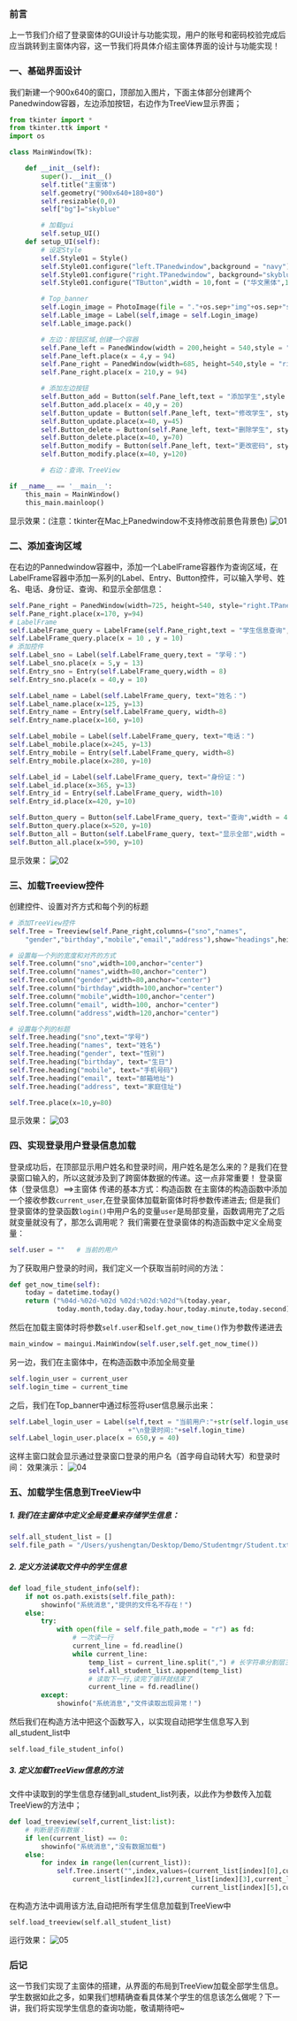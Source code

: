 ### 前言
上一节我们介绍了登录窗体的GUI设计与功能实现，用户的账号和密码校验完成后应当跳转到主窗体内容，这一节我们将具体介绍主窗体界面的设计与功能实现！
### 一、基础界面设计
我们新建一个900x640的窗口，顶部加入图片，下面主体部分创建两个Panedwindow容器，左边添加按钮，右边作为TreeView显示界面；
```python
from tkinter import *
from tkinter.ttk import *
import os

class MainWindow(Tk):

    def __init__(self):
        super().__init__()
        self.title("主窗体")
        self.geometry("900x640+180+80")
        self.resizable(0,0)
        self["bg"]="skyblue"

        # 加载gui
        self.setup_UI()
    def setup_UI(self):
        # 设定Style
        self.Style01 = Style()
        self.Style01.configure("left.TPanedwindow",background = "navy")
        self.Style01.configure("right.TPanedwindow", background="skyblue")
        self.Style01.configure("TButton",width = 10,font = ("华文黑体",15,"bold"))

        # Top_banner
        self.Login_image = PhotoImage(file = "."+os.sep+"img"+os.sep+"stu_main_top_banner.png")
        self.Lable_image = Label(self,image = self.Login_image)
        self.Lable_image.pack()

        # 左边：按钮区域,创建一个容器
        self.Pane_left = PanedWindow(width = 200,height = 540,style = "left.TPanedwindow")
        self.Pane_left.place(x = 4,y = 94)
        self.Pane_right = PanedWindow(width=685, height=540,style = "right.TPanedwindow")
        self.Pane_right.place(x = 210,y = 94)

        # 添加左边按钮
        self.Button_add = Button(self.Pane_left,text = "添加学生",style = "TButton")
        self.Button_add.place(x = 40,y = 20)
        self.Button_update = Button(self.Pane_left, text="修改学生", style="TButton")
        self.Button_update.place(x=40, y=45)
        self.Button_delete = Button(self.Pane_left, text="删除学生", style="TButton")
        self.Button_delete.place(x=40, y=70)
        self.Button_modify = Button(self.Pane_left, text="更改密码", style="TButton")
        self.Button_modify.place(x=40, y=120)

        # 右边：查询、TreeView

if __name__ == '__main__':
    this_main = MainWindow()
    this_main.mainloop()
```
显示效果：(注意：tkinter在Mac上Panedwindow不支持修改前景色背景色)
![01](localpicbed/02_主窗体的界面设计与实现.assets/01.png)

### 二、添加查询区域
在右边的Pannedwindow容器中，添加一个LabelFrame容器作为查询区域，在LabelFrame容器中添加一系列的Label、Entry、Button控件，可以输入学号、姓名、电话、身份证、查询、和显示全部信息：
```python
self.Pane_right = PanedWindow(width=725, height=540, style="right.TPanedwindow")
self.Pane_right.place(x=170, y=94)
# LabelFrame
self.LabelFrame_query = LabelFrame(self.Pane_right,text = "学生信息查询",width = 700,height = 70)
self.LabelFrame_query.place(x = 10 , y = 10)
# 添加控件
self.Label_sno = Label(self.LabelFrame_query,text = "学号：")
self.Label_sno.place(x = 5,y = 13)
self.Entry_sno = Entry(self.LabelFrame_query,width = 8)
self.Entry_sno.place(x = 40,y = 10)

self.Label_name = Label(self.LabelFrame_query, text="姓名：")
self.Label_name.place(x=125, y=13)
self.Entry_name = Entry(self.LabelFrame_query, width=8)
self.Entry_name.place(x=160, y=10)

self.Label_mobile = Label(self.LabelFrame_query, text="电话：")
self.Label_mobile.place(x=245, y=13)
self.Entry_mobile = Entry(self.LabelFrame_query, width=8)
self.Entry_mobile.place(x=280, y=10)

self.Label_id = Label(self.LabelFrame_query, text="身份证：")
self.Label_id.place(x=365, y=13)
self.Entry_id = Entry(self.LabelFrame_query, width=10)
self.Entry_id.place(x=420, y=10)

self.Button_query = Button(self.LabelFrame_query, text="查询",width = 4)
self.Button_query.place(x=520, y=10)
self.Button_all = Button(self.LabelFrame_query, text="显示全部",width = 8)
self.Button_all.place(x=590, y=10)
```
显示效果：
![02](localpicbed/02_主窗体的界面设计与实现.assets/02.png)

### 三、加载Treeview控件

创建控件、设置对齐方式和每个列的标题
```python
# 添加TreeView控件
self.Tree = Treeview(self.Pane_right,columns=("sno","names",
    "gender","birthday","mobile","email","address"),show="headings",height=20)

# 设置每一个列的宽度和对齐的方式
self.Tree.column("sno",width=100,anchor="center")
self.Tree.column("names",width=80,anchor="center")
self.Tree.column("gender",width=80,anchor="center")
self.Tree.column("birthday",width=100,anchor="center")
self.Tree.column("mobile",width=100,anchor="center")
self.Tree.column("email", width=100, anchor="center")
self.Tree.column("address",width=120,anchor="center")

# 设置每个列的标题
self.Tree.heading("sno",text="学号")
self.Tree.heading("names", text="姓名")
self.Tree.heading("gender", text="性别")
self.Tree.heading("birthday", text="生日")
self.Tree.heading("mobile", text="手机号码")
self.Tree.heading("email", text="邮箱地址")
self.Tree.heading("address", text="家庭住址")

self.Tree.place(x=10,y=80)
```
显示效果：
![03](localpicbed/02_主窗体的界面设计与实现.assets/03.png)

### 四、实现登录用户登录信息加载
登录成功后，在顶部显示用户姓名和登录时间，用户姓名是怎么来的？是我们在登录窗口输入的，所以这就涉及到了跨窗体数据的传递。这一点非常重要！
登录窗体（登录信息）==>主窗体
传递的基本方式：构造函数
在主窗体的构造函数中添加一个接收参数`current_user`,在登录窗体加载新窗体时将参数传递进去;
但是我们登录窗体的登录函数`login()`中用户名的变量`user`是局部变量，函数调用完了之后就变量就没有了，那怎么调用呢？
我们需要在登录窗体的构造函数中定义全局变量：
```python
self.user = ""   # 当前的用户
```
为了获取用户登录的时间，我们定义一个获取当前时间的方法：
```python
def get_now_time(self):
    today = datetime.today()
    return ("%04d-%02d-%02d %02d:%02d:%02d"%(today.year,
            today.month,today.day,today.hour,today.minute,today.second))
```
然后在加载主窗体时将参数`self.user`和`self.get_now_time()`作为参数传递进去
```python
main_window = maingui.MainWindow(self.user,self.get_now_time())
```
另一边，我们在主窗体中，在构造函数中添加全局变量
```python
self.login_user = current_user
self.login_time = current_time
```
之后，我们在Top_banner中通过标签将user信息展示出来：
```python
self.Label_login_user = Label(self,text = "当前用户:"+str(self.login_user).title()
                              +"\n登录时间:"+self.login_time)
self.Label_login_user.place(x = 650,y = 40)
```
这样主窗口就会显示通过登录窗口登录的用户名（首字母自动转大写）和登录时间：
效果演示：
![04](localpicbed/02_主窗体的界面设计与实现.assets/04.gif)

### 五、加载学生信息到TreeView中
##### 1. 我们在主窗体中定义全局变量来存储学生信息：
```python
self.all_student_list = []
self.file_path = "/Users/yushengtan/Desktop/Demo/Studentmgr/Student.txt"
```
##### 2. 定义方法读取文件中的学生信息
```python
def load_file_student_info(self):
    if not os.path.exists(self.file_path):
        showinfo("系统消息","提供的文件名不存在！")
    else:
        try:
            with open(file = self.file_path,mode = "r") as fd:
                # 一次读一行
                current_line = fd.readline()
                while current_line:
                    temp_list = current_line.split(",") # 长字符串分割层三个
                    self.all_student_list.append(temp_list)
                    # 读取下一行,读完了循环就结束了
                    current_line = fd.readline()
        except:
            showinfo("系统消息","文件读取出现异常！")
```
然后我们在构造方法中把这个函数写入，以实现自动把学生信息写入到all_student_list中
```
self.load_file_student_info()
```
##### 3. 定义加载TreeView信息的方法
文件中读取到的学生信息存储到all_student_list列表，以此作为参数传入加载TreeView的方法中；
```python
def load_treeview(self,current_list:list):
    # 判断是否有数据：
    if len(current_list) == 0:
        showinfo("系统消息","没有数据加载")
    else:
        for index in range(len(current_list)):
            self.Tree.insert("",index,values=(current_list[index][0],current_list[index][1],
                current_list[index][2],current_list[index][3],current_list[index][4],
                                              current_list[index][5],current_list[index][6]))
```
在构造方法中调用该方法,自动把所有学生信息加载到TreeView中
```
self.load_treeview(self.all_student_list)   
```
运行效果：
![05](localpicbed/02_主窗体的界面设计与实现.assets/05.png)

### 后记
这一节我们实现了主窗体的搭建，从界面的布局到TreeView加载全部学生信息。学生数据如此之多，如果我们想精确查看具体某个学生的信息该怎么做呢？下一讲，我们将实现学生信息的查询功能，敬请期待吧~